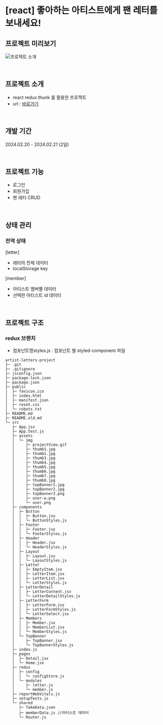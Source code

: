 # [react] 좋아하는 아티스트에게 팬 레터를 보내세요!

## 프로젝트 미리보기
![프로젝트 소개](./src/assets/img/projectView.gif)

<br />

## 프로젝트 소개
- react redux thunk 를 활용한 프로젝트
- url : [바로가기](https://artist-letters-auth-project.vercel.app/)

<br />

## 개발 기간
2024.02.20 - 2024.02.21 (2일)

<br />

## 프로젝트 기능
- 로그인
- 회원가입
- 팬 레터 CRUD

<br />

## 상태 관리
### 전역 상태
[letter]
- 레터의 전체 데이터
- localStorage key

[member]
- 아티스트 멤버별 데이터
- 선택한 아티스트 id 데이터


<br />


## 프로젝트 구조

### redux 브랜치
- 컴포넌트명styles.js : 컴포넌트 별 styled-component 파일
```
artist-letters-project
├─ .git
├─ .gitignore
├─ jsconfig.json
├─ package-lock.json
├─ package.json
├─ public
│  ├─ favicon.ico
│  ├─ index.html
│  ├─ manifest.json
│  ├─ reset.css
│  └─ robots.txt
├─ README.md
├─ README.old.md
└─ src
   ├─ App.jsx
   ├─ App.test.js
   ├─ assets
   │  └─ img
   │     ├─ projectView.gif
   │     ├─ thumb1.jpg
   │     ├─ thumb2.jpg
   │     ├─ thumb3.jpg
   │     ├─ thumb4.jpg
   │     ├─ thumb5.jpg
   │     ├─ thumb6.jpg
   │     ├─ thumb7.jpg
   │     ├─ thumb8.jpg
   │     ├─ topBanner1.jpg
   │     ├─ topBanner2.jpg
   │     ├─ topBanner3.png
   │     ├─ user-w.png
   │     └─ user.png
   ├─ components
   │  ├─ Button
   │  │  ├─ Button.jsx
   │  │  └─ ButtonStyles.js
   │  ├─ Footer
   │  │  ├─ Footer.jsx
   │  │  └─ FooterStyles.js
   │  ├─ Header
   │  │  ├─ Header.jsx
   │  │  └─ HeaderStyles.js
   │  ├─ Layout
   │  │  ├─ Layout.jsx
   │  │  └─ LayoutStyles.js
   │  ├─ Letter
   │  │  ├─ EmptyItem.jsx
   │  │  ├─ LetterItem.jsx
   │  │  ├─ LetterList.jsx
   │  │  └─ LetterStyles.js
   │  ├─ LetterDetail
   │  │  ├─ LetterContent.jsx
   │  │  └─ LetterDetailStyles.js
   │  ├─ LetterForm
   │  │  ├─ LetterForm.jsx
   │  │  ├─ LetterFormStyles.js
   │  │  └─ LetterSelect.jsx
   │  ├─ Members
   │  │  ├─ Member.jsx
   │  │  ├─ MemberList.jsx
   │  │  └─ MemberStyles.js
   │  └─ TopBanner
   │     ├─ TopBanner.jsx
   │     └─ TopBannerStyles.js
   ├─ index.js
   ├─ pages
   │  ├─ Detail.jsx
   │  └─ Home.jsx
   ├─ redux
   │  ├─ config
   │  │  └─ configStore.js
   │  └─ modules
   │     ├─ letter.js
   │     └─ member.js
   ├─ reportWebVitals.js
   ├─ setupTests.js
   └─ shared
      ├─ fakeData.json
      ├─ memberData.js //아티스트 데이터
      └─ Router.js

```